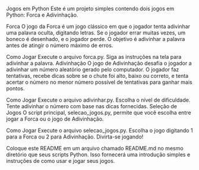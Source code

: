 Jogos em Python
Este é um projeto simples contendo dois jogos em Python: Forca e Adivinhação.

Forca
O jogo da Forca é um jogo clássico em que o jogador tenta adivinhar uma palavra oculta, digitando letras. Se o jogador errar muitas vezes, um boneco é desenhado, e o jogador perde. O objetivo é adivinhar a palavra antes de atingir o número máximo de erros.

Como Jogar
Execute o arquivo forca.py.
Siga as instruções na tela para adivinhar a palavra.
Adivinhação
O jogo de Adivinhação desafia o jogador a adivinhar um número aleatório gerado pelo computador. O jogador faz tentativas, recebe dicas sobre se o chute foi alto, baixo ou correto, e tenta acertar o número no menor número possível de tentativas para ganhar mais pontos.

Como Jogar
Execute o arquivo adivinhar.py.
Escolha o nível de dificuldade.
Tente adivinhar o número com base nas dicas fornecidas.
Seleção de Jogos
O script principal, selecao_jogos.py, permite que você escolha entre jogar a Forca ou o jogo de Adivinhação.

Como Jogar
Execute o arquivo selecao_jogos.py.
Escolha o jogo digitando 1 para a Forca ou 2 para Adivinhação.
Divirta-se jogando!

Coloque este README em um arquivo chamado README.md no mesmo diretório que seus scripts Python. Isso fornecerá uma introdução simples e instruções de como usar e jogar seus jogos.
